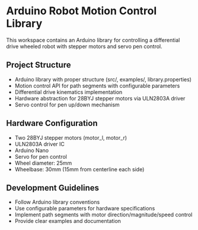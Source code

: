 # Arduino Robot Motion Control Library

This workspace contains an Arduino library for controlling a differential drive wheeled robot with stepper motors and servo pen control.

## Project Structure
- Arduino library with proper structure (src/, examples/, library.properties)
- Motion control API for path segments with configurable parameters
- Differential drive kinematics implementation
- Hardware abstraction for 28BYJ stepper motors via ULN2803A driver
- Servo control for pen up/down mechanism

## Hardware Configuration
- Two 28BYJ stepper motors (motor_l, motor_r) 
- ULN2803A driver IC
- Arduino Nano
- Servo for pen control
- Wheel diameter: 25mm
- Wheelbase: 30mm (15mm from centerline each side)

## Development Guidelines
- Follow Arduino library conventions
- Use configurable parameters for hardware specifications
- Implement path segments with motor direction/magnitude/speed control
- Provide clear examples and documentation